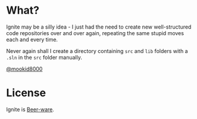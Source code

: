 What?
====

Ignite may be a silly idea - I just had the need to create new well-structured code repositories
over and over again, repeating the same stupid moves each and every time.

Never again shall I create a directory containing `src` and `lib` folders with a `.sln` in the
`src` folder manually.

[@mookid8000][2]

License
====

Ignite is [Beer-ware][1].

[1]: http://en.wikipedia.org/wiki/Beerware
[2]: http://twitter.com/#!/mookid8000